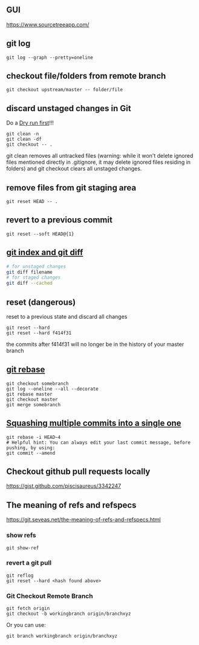 ## GUI
https://www.sourcetreeapp.com/

## git log
```
git log --graph --pretty=oneline
```

## checkout file/folders from remote branch
```
git checkout upstream/master -- folder/file
```

## discard unstaged changes in Git
Do a [Dry run first](https://stackoverflow.com/questions/15840009/undo-a-git-clean-command/15840063#15840063)!!!
```
git clean -n
git clean -df
git checkout -- .
```
git clean removes all untracked files (warning: while it won't delete ignored files mentioned directly in .gitignore, it may delete ignored files residing in folders) and git checkout clears all unstaged changes.

## remove files from git staging area
```
git reset HEAD -- .
```

## revert to a previous commit
```
git reset --soft HEAD@{1}
```

## [git index and git diff](http://alblue.bandlem.com/2011/10/git-tip-of-week-understanding-index.html)

```bash
# for unstaged changes
git diff filename
# for staged changes
git diff --cached
```

## reset (dangerous)
reset to a previous state and discard all changes
```
git reset --hard
git reset --hard f414f31
```
the commits after f414f31 will no longer be in the history of your master branch

## [git rebase](https://www.youtube.com/watch?v=TymF3DpidJ8)
```
git checkout somebranch
git log --oneline --all --decorate
git rebase master
git checkout master
git merge somebranch
```

## [Squashing multiple commits into a single one](https://www.youtube.com/watch?v=gXCkYkLQ3To)
```
git rebase -i HEAD~4
# Helpful hint: You can always edit your last commit message, before pushing, by using:
git commit --amend
```

## Checkout github pull requests locally
https://gist.github.com/piscisaureus/3342247


## The meaning of refs and refspecs
https://git.seveas.net/the-meaning-of-refs-and-refspecs.html

### show refs
```
git show-ref
```

### revert a git pull
```
git reflog
git reset --hard <hash found above>
```

### Git Checkout Remote Branch
```
git fetch origin
git checkout -b workingbranch origin/branchxyz
```
Or you can use:
```
git branch workingbranch origin/branchxyz
```
